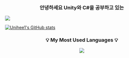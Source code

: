 <h3 align="center"> 안녕하세요 Unity와 C#을 공부하고 있는</h3>
<a href="https://unihee1.tistory.com/" target="_blank">
  <img src="https://img.shields.io/badge/Tistory-FF5A5F?style=flat-square&logo=tistory&logoColor=white"/>
</a>

[![Unihee1's GitHub stats](https://velog-readme-stats.vercel.app/api?name=hee103)](https://unihee1.tistory.com/)


<h3 align="center">💡 My Most Used Languages 💡</h3>
<p align="center">
  <a href="https://github.com/hee103">
    <img align="center" src="https://github-readme-stats.vercel.app/api/top-langs/?username=hee103&layout=compact&show_icons=true&theme=radical" />
  </a>
</p>


